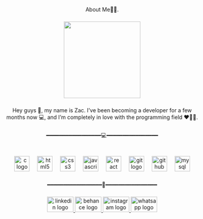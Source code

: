 <p align="center">About Me👨‍💻.</p>

###

<div align="center">
  <img height="200" src="https://i.pinimg.com/originals/c9/71/fd/c971fd50b6b67d7995e61005c993e7d0.gif"  />
</div>

###

<p align="center">Hey guys 👋, my name is Zac. I’ve been becoming a developer for a few months now 💻, and I’m completely in love with the programming field ❤️👨‍💻.</p>

###

<p align="center">━━━━━━━━━━━━━━━━━💻━━━━━━━━━━━━━━━━</p>

###

<br clear="both">

<div align="center">
  <img src="https://cdn.jsdelivr.net/gh/devicons/devicon/icons/c/c-line.svg" height="40" alt="c logo"  />
  <img width="12" />
  <img src="https://cdn.jsdelivr.net/gh/devicons/devicon/icons/html5/html5-plain.svg" height="40" alt="html5 logo"  />
  <img width="12" />
  <img src="https://cdn.jsdelivr.net/gh/devicons/devicon/icons/css3/css3-plain.svg" height="40" alt="css3 logo"  />
  <img width="12" />
  <img src="https://cdn.jsdelivr.net/gh/devicons/devicon/icons/javascript/javascript-plain.svg" height="40" alt="javascript logo"  />
  <img width="12" />
  <img src="https://cdn.jsdelivr.net/gh/devicons/devicon/icons/react/react-original-wordmark.svg" height="40" alt="react logo"  />
  <img width="12" />
  <img src="https://cdn.jsdelivr.net/gh/devicons/devicon/icons/git/git-original.svg" height="40" alt="git logo"  />
  <img width="12" />
  <img src="https://cdn.jsdelivr.net/gh/devicons/devicon/icons/github/github-original.svg" height="40" alt="github logo"  />
  <img width="12" />
  <img src="https://cdn.jsdelivr.net/gh/devicons/devicon/icons/mysql/mysql-original.svg" height="40" alt="mysql logo"  />
</div>

###

<p align="center">━━━━━━━━━━━━━━━━━👋━━━━━━━━━━━━━━━━</p>

###

<div align="center">
  <a href="https://linkedin.com.br/isaacmonteiro" target="_blank">
    <img src="https://raw.githubusercontent.com/maurodesouza/profile-readme-generator/master/src/assets/icons/social/linkedin/default.svg" width="69" height="40" alt="linkedin logo"  />
  </a>
  <a href="https://behance.com/zacdevv" target="_blank">
    <img src="https://raw.githubusercontent.com/maurodesouza/profile-readme-generator/master/src/assets/icons/social/behance/default.svg" width="69" height="40" alt="behance logo"  />
  </a>
  <a href="https://instagram.com/zac.devv" target="_blank">
    <img src="https://raw.githubusercontent.com/maurodesouza/profile-readme-generator/master/src/assets/icons/social/instagram/default.svg" width="69" height="40" alt="instagram logo"  />
  </a>
  <a href="https://wa.me/5561991985017" target="_blank">
    <img src="https://raw.githubusercontent.com/maurodesouza/profile-readme-generator/master/src/assets/icons/social/whatsapp/default.svg" width="69" height="40" alt="whatsapp logo"  />
  </a>
</div>

###
